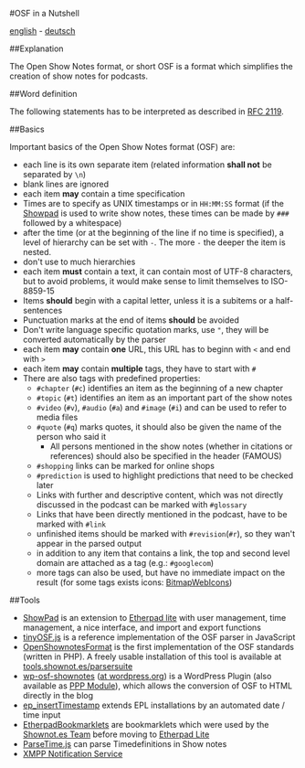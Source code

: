 #OSF in a Nutshell

[english](http://shownotes.github.io/OSF-in-a-Nutshell/OSF-in-a-Nutshell.en.html) - [deutsch](http://shownotes.github.io/OSF-in-a-Nutshell/OSF-in-a-Nutshell.de.html)

##Explanation

The Open Show Notes format, or short OSF is a format which simplifies the creation of show notes for podcasts. 

##Word definition

The following statements has to be interpreted as described in [RFC 2119](http://tools.ietf.org/html/rfc2119).

##Basics

Important basics of the Open Show Notes format (OSF) are:

* each line is its own separate item (related information **shall not** be separated by ```\n```)
* blank lines are ignored
* each item **may** contain a time specification
* Times are to specify as UNIX timestamps or in ```HH:MM:SS``` format (if the [Showpad](http://pad.shownot.es/) is used to write show notes, these times can be made by ```###``` followed by a whitespace)
* after the time (or at the beginning of the line if no time is specified), a level of hierarchy can be set with ```-```. The more ```-``` the deeper the item is nested.
* don't use to much hierarchies
* each item **must** contain a text, it can contain most of UTF-8 characters, but to avoid problems, it would make sense to limit themselves to ISO-8859-15
* Items **should** begin with a capital letter, unless it is a subitems or a half-sentences
* Punctuation marks at the end of items **should** be avoided
* Don't write language specific quotation marks, use ```"```, they will be converted automatically by the parser
* each item **may** contain **one** URL, this URL has to beginn with ```<``` and end with ```>```
* each item **may** contain **multiple** tags, they have to start with ```#```
* There are also tags with predefined properties:
	* ```#chapter``` (```#c```) identifies an item as the beginning of a new chapter
	* ```#topic``` (```#t```) identifies an item as an important part of the show notes
	* ```#video``` (```#v```), ```#audio``` (```#a```) and ```#image``` (```#i```) and can be used to refer to media files
	* ```#quote``` (```#q```) marks quotes, it should also be given the name of the person who said it
		* All persons mentioned in the show notes (whether in citations or references) should also be specified in the header (FAMOUS)
	* ```#shopping``` links can be marked for online shops
	* ```#prediction``` is used to highlight predictions that need to be checked later
	* Links with further and descriptive content, which was not directly discussed in the podcast can be marked with ```#glossary```
	* Links that have been directly mentioned in the podcast, have to be marked with ```#link```
	* unfinished items should be marked with ```#revision```(```#r```), so they wan't appear in the parsed output
	* in addition to any item that contains a link, the top and second level domain are attached as a tag (e.g.: ```#googlecom```)
	* more tags can also be used, but have no immediate impact on the result (for some tags exists icons: [BitmapWebIcons](http://simonwaldherr.github.io/BitmapWebIcons/))

##Tools

* [ShowPad](https://github.com/shownotes/show-pad) is an extension to [Etherpad lite](https://github.com/ether/etherpad-lite) with user management, time management, a nice interface, and import and export functions
* [tinyOSF.js](https://github.com/shownotes/tinyOSF.js) is a reference implementation of the OSF parser in JavaScript
* [OpenShownotesFormat](https://github.com/shownotes/OpenShownotesFormat) is the first implementation of the OSF standards (written in PHP). A freely usable installation of this tool is available at [tools.shownot.es/parsersuite](http://tools.shownot.es/parsersuite/?configfile=shownotes)
* [wp-osf-shownotes](https://github.com/SimonWaldherr/wp-osf-shownotes) ([at wordpress.org](http://wordpress.org/extend/plugins/shownotes/)) is a WordPress Plugin (also available as [PPP Module](https://github.com/podlove/podlove-publisher/tree/module-shownotes)), which allows the conversion of OSF to HTML directly in the blog
* [ep_insertTimestamp](https://github.com/shownotes/ep_insertTimestamp) extends EPL installations by an automated date / time input
* [EtherpadBookmarklets](https://github.com/shownotes/EtherpadBookmarklets) are bookmarklets which were used by the [Shownot.es Team](http://shownot.es) before moving to [Etherpad Lite](https://github.com/ether/etherpad-lite)
* [ParseTime.js](https://github.com/SimonWaldherr/parseTime.js) can parse Timedefinitions in Show notes
* [XMPP Notification Service](https://github.com/Drake81/shownotes-message-service)
